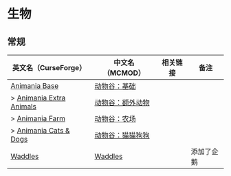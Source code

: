 # 生物

## 常规

| 英文名（CurseForge）                                                                      | 中文名（MCMOD）                                          | 相关链接 | 备注       |
| ----------------------------------------------------------------------------------------- | -------------------------------------------------------- | -------- | ---------- |
| [Animania Base](https://www.curseforge.com/minecraft/mc-mods/animania)                    | [动物谷：基础](https://www.mcmod.cn/class/1467.html)     |          |            |
| > [Animania Extra Animals](https://www.curseforge.com/minecraft/mc-mods/animania-extra)   | [动物谷：额外动物](https://www.mcmod.cn/class/3862.html) |          |            |
| > [Animania Farm](https://www.curseforge.com/minecraft/mc-mods/animania-farm)             | [动物谷：农场](https://www.mcmod.cn/class/3861.html)     |          |            |
| > [Animania Cats & Dogs](https://www.curseforge.com/minecraft/mc-mods/animania-cats-dogs) | [动物谷：猫猫狗狗](https://www.mcmod.cn/class/3863.html) |          |            |
| [Waddles](https://www.curseforge.com/minecraft/mc-mods/waddles)                           | [Waddles](https://www.mcmod.cn/class/1641.html)          |          | 添加了企鹅 |
